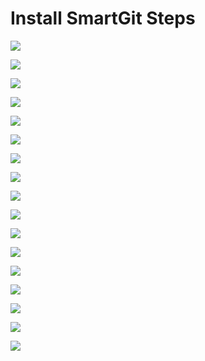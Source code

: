 # Install SmartGit Steps 

![](smartgit_1.png)

![](smartgit_2.png)

![](smartgit_3.png)

![](smartgit_4.png)

![](smartgit_5.png)

![](smartgit_6.png)

![](smartgit_7.png)

![](smartgit_8.png)

![](smartgit_9.png)

![](smartgit_10.png)

![](smartgit_11.png)

![](smartgit_12.png)

![](smartgit_13.png)

![](smartgit_14.png)

![](smartgit_15_masterpassword.png)

![](smartgit_16_githublogin.png)

![](smartgit_17_UpdateAuthentication.png)